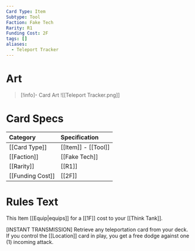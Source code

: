 ```yaml
---
Card Type: Item
Subtype: Tool
Faction: Fake Tech
Rarity: R1
Funding Cost: 2F
tags: []
aliases:
  - Teleport Tracker
---
```

# Art

> [!info]- Card Art
> ![[Teleport Tracker.png]]

# Card Specs

| Category | Specification| 
| :--- | :--- |
| [[Card Type]] | [[Item]] - [[Tool]] |  
| [[Faction]] | [[Fake Tech]] | 
| [[Rarity]] | [[R1]] |  
| [[Funding Cost]] | [[2F]] |  

# Rules Text  

This Item [[Equip|equips]] for a [[1F]] cost to your [[Think Tank]].  

[INSTANT TRANSMISSION] Retrieve any teleportation card from your deck. 
If you control the [[Location]] card in play, you get a free dodge against one (1) incoming attack.  

